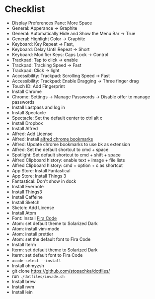 # Checklist

- Display Preferences Pane: More Space
- General: Apperance -> Graphite
- General: Automatically Hide and Show the Menu Bar -> True
- General: Highlight Color -> Graphite
- Keyboard: Key Repeat -> Fast,
- Keyboard: Delay Until Repeat -> Short
- Keyboard: Modifier Keys: Caps Lock -> Control
- Trackpad: Tap to click -> enable
- Trackpad: Tracking Speed -> Fast
- Trackpad: Click -> light
- Accessibility: Trackpad: Scrolling Speed -> Fast
- Accessibility: Trackpad: Enable Dragging -> Three finger drag
- Touch ID: Add Fingerprint
- Install Chrome
- Chrome: Settings -> Manage Passwords -> Disable offer to manage passwords
- Install Lastpass and log in
- Install Spectacle
- Spectacle: Set the default center to ctrl alt c
- Install Dropbox
- Install Alfred
- Alfred: Add License
- Alfred: Install [alfred chrome bookmarks](https://github.com/blainesch/alfred-chrome-bookmarks)
- Alfred: Update chrome bookmarks to use bk as extension
- Alfred: Set the default shortcut to cmd + space
- Spotlight: Set default shortcut to cmd + shift + space
- Alfred Clipboard history: enable text + image + file lists
- Alfred Clipboard history: cmd + option + c as shortcut 
- App Store: Install Fantastical
- App Store: Install Things 3
- Fantastical: Don't show in dock
- Install Evernote
- Install Things3
- Install Caffeine
- Install Sketch
- Sketch: Add License
- Install Atom
- Font: Install [Fira Code](https://github.com/tonsky/FiraCode)
- Atom: set default theme to Solarized Dark
- Atom: install vim-mode
- Atom: install prettier
- Atom: set the default font to Fira Code
- Install Iterm
- Iterm: set default theme to Solarized Dark
- Iterm: set default font to Fira Code
- `xcode-select --install`
- Install ohmyzsh
- git clone https://github.com/stopachka/dotfiles/
- run `./dotfiles/invade.sh`
- Install brew
- Install nvm
- Install lein
